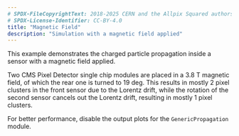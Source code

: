```yaml
---
# SPDX-FileCopyrightText: 2018-2025 CERN and the Allpix Squared authors
# SPDX-License-Identifier: CC-BY-4.0
title: "Magnetic Field"
description: "Simulation with a magnetic field applied"
---
```


This example demonstrates the charged particle propagation inside a sensor with a magnetic field applied.

Two CMS Pixel Detector single chip modules are placed in a 3.8 T magnetic field, of which the rear one is turned to 19 deg. This results in mostly 2 pixel clusters in the front sensor due to the Lorentz drift, while the rotation of the second sensor cancels out the Lorentz drift, resulting in mostly 1 pixel clusters.

For better performance, disable the output plots for the `GenericPropagation` module.
